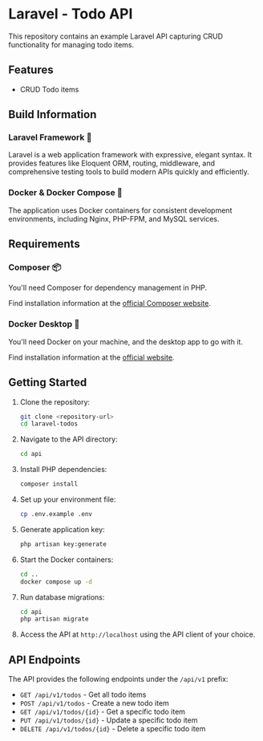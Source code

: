 # Laravel - Todo API

This repository contains an example Laravel API capturing CRUD functionality for managing todo items.

## Features
- CRUD Todo items

## Build Information

### Laravel Framework 🚀
Laravel is a web application framework with expressive, elegant syntax. It provides features like Eloquent ORM, routing, middleware, and comprehensive testing tools to build modern APIs quickly and efficiently.

### Docker & Docker Compose 🐳
The application uses Docker containers for consistent development environments, including Nginx, PHP-FPM, and MySQL services.

## Requirements

### Composer 📦
You'll need Composer for dependency management in PHP.

Find installation information at the [official Composer website](https://getcomposer.org/).

### Docker Desktop 🐳
You'll need Docker on your machine, and the desktop app to go with it.

Find installation information at the [official website](https://www.docker.com/products/docker-desktop/).

## Getting Started

1. Clone the repository:
   ```bash
   git clone <repository-url>
   cd laravel-todos
   ```

2. Navigate to the API directory:
   ```bash
   cd api
   ```

3. Install PHP dependencies:
   ```bash
   composer install
   ```

4. Set up your environment file:
   ```bash
   cp .env.example .env
   ```

5. Generate application key:
   ```bash
   php artisan key:generate
   ```

6. Start the Docker containers:
   ```bash
   cd ..
   docker compose up -d
   ```

7. Run database migrations:
   ```bash
   cd api
   php artisan migrate
   ```

8. Access the API at `http://localhost` using the API client of your choice.

## API Endpoints

The API provides the following endpoints under the `/api/v1` prefix:

- `GET /api/v1/todos` - Get all todo items
- `POST /api/v1/todos` - Create a new todo item
- `GET /api/v1/todos/{id}` - Get a specific todo item
- `PUT /api/v1/todos/{id}` - Update a specific todo item
- `DELETE /api/v1/todos/{id}` - Delete a specific todo item
